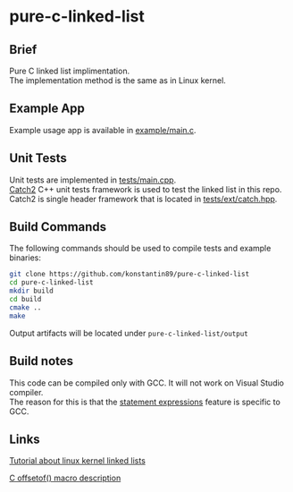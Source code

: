 # pure-c-linked-list

## Brief
Pure C linked list implimentation.  
The implementation method is the same as in Linux kernel.

## Example App

Example usage app is available in [example/main.c](example/main.c).  


## Unit Tests

Unit tests are implemented in [tests/main.cpp](tests/main.cpp).  
[Catch2](https://github.com/catchorg/Catch2) C++ unit tests framework is used to test the linked list in this repo.  
Catch2 is single header framework that is located in [tests/ext/catch.hpp](tests/ext/catch.hpp).  


## Build Commands

The following commands should be used to compile tests and example binaries:
``` bash
git clone https://github.com/konstantin89/pure-c-linked-list
cd pure-c-linked-list
mkdir build
cd build
cmake ..
make
```

Output artifacts will be located under `pure-c-linked-list/output`



## Build notes
This code can be compiled only with GCC. It will not work on Visual Studio compiler.  
The reason for this is that the [statement expressions](https://gcc.gnu.org/onlinedocs/gcc/Statement-Exprs.html) feature is specific to GCC.


## Links
[Tutorial about linux kernel linked lists](https://medium.com/@414apache/kernel-data-structures-linkedlist-b13e4f8de4bf)


[C offsetof() macro description](https://www.tutorialspoint.com/c_standard_library/c_macro_offsetof.htm)
